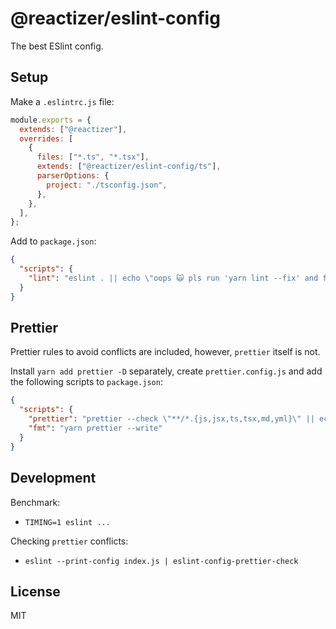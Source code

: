 # @reactizer/eslint-config

The best ESlint config.

## Setup

Make a `.eslintrc.js` file:

```js
module.exports = {
  extends: ["@reactizer"],
  overrides: [
    {
      files: ["*.ts", "*.tsx"],
      extends: ["@reactizer/eslint-config/ts"],
      parserOptions: {
        project: "./tsconfig.json",
      },
    },
  ],
};
```

Add to `package.json`:

```json
{
  "scripts": {
    "lint": "eslint . || echo \"oops 🙀 pls run 'yarn lint --fix' and fix issues\""
  }
}
```

## Prettier

Prettier rules to avoid conflicts are included, however, `prettier` itself is not.

Install `yarn add prettier -D` separately, create `prettier.config.js` and add the
following scripts to `package.json`:

```json
{
  "scripts": {
    "prettier": "prettier --check \"**/*.{js,jsx,ts,tsx,md,yml}\" || echo \"oops 🙀 pls run 'yarn fmt'\"",
    "fmt": "yarn prettier --write"
  }
}
```

## Development

Benchmark:
* `TIMING=1 eslint ...`

Checking `prettier` conflicts:
* `eslint --print-config index.js | eslint-config-prettier-check`

## License

MIT
